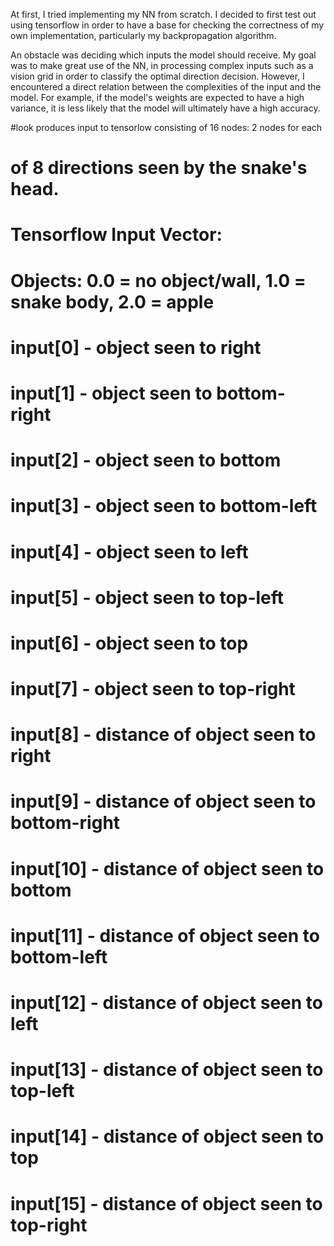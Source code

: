 At first, I tried implementing my NN from scratch. I decided to first test out using tensorflow in order to have a base for checking the correctness of my own implementation, particularly my backpropagation algorithm.

An obstacle was deciding which inputs the model should receive. My goal was to make great use of the NN, in processing complex inputs such as a vision grid in order to classify the optimal direction decision. However, I encountered a direct relation between the complexities of the input and the model. For example, if the model's weights are expected to have a high variance, it is less likely that the model will ultimately have a high accuracy. 

#look produces input to tensorlow consisting of 16 nodes: 2 nodes for each 
# of 8 directions seen by the snake's head.
# Tensorflow Input Vector:
# Objects: 0.0 = no object/wall, 1.0 = snake body, 2.0 = apple
# input[0] - object seen to right
# input[1] - object seen to bottom-right
# input[2] - object seen to bottom
# input[3] - object seen to bottom-left
# input[4] - object seen to left
# input[5] - object seen to top-left
# input[6] - object seen to top
# input[7] - object seen to top-right
# input[8] - distance of object seen to right
# input[9] - distance of object seen to bottom-right
# input[10] - distance of object seen to bottom
# input[11] - distance of object seen to bottom-left
# input[12] - distance of object seen to left
# input[13] - distance of object seen to top-left
# input[14] - distance of object seen to top
# input[15] - distance of object seen to top-right